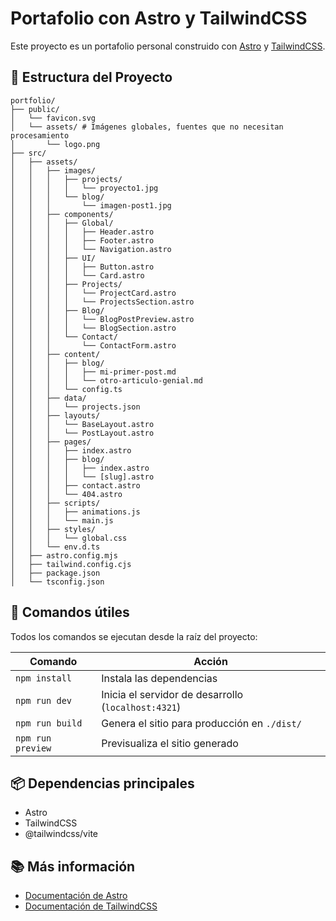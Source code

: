 # Portafolio con Astro y TailwindCSS

Este proyecto es un portafolio personal construido con [Astro](https://astro.build/) y [TailwindCSS](https://tailwindcss.com/).

## 🚀 Estructura del Proyecto

```text
portfolio/
├── public/
│   └── favicon.svg
│   └── assets/ # Imágenes globales, fuentes que no necesitan procesamiento
│       └── logo.png
├── src/
│   ├── assets/
│   │   ├── images/
│   │   │   ├── projects/
│   │   │   │   └── proyecto1.jpg
│   │   │   └── blog/
│   │   │       └── imagen-post1.jpg
│   │   ├── components/
│   │   │   ├── Global/
│   │   │   │   ├── Header.astro
│   │   │   │   ├── Footer.astro
│   │   │   │   └── Navigation.astro
│   │   │   ├── UI/
│   │   │   │   ├── Button.astro
│   │   │   │   └── Card.astro
│   │   │   ├── Projects/
│   │   │   │   └── ProjectCard.astro
│   │   │   │   └── ProjectsSection.astro
│   │   │   ├── Blog/
│   │   │   │   └── BlogPostPreview.astro
│   │   │   │   └── BlogSection.astro
│   │   │   └── Contact/
│   │   │       └── ContactForm.astro
│   │   ├── content/
│   │   │   ├── blog/
│   │   │   │   ├── mi-primer-post.md
│   │   │   │   └── otro-articulo-genial.md
│   │   │   └── config.ts
│   │   ├── data/
│   │   │   └── projects.json
│   │   ├── layouts/
│   │   │   └── BaseLayout.astro
│   │   │   └── PostLayout.astro
│   │   ├── pages/
│   │   │   ├── index.astro
│   │   │   ├── blog/
│   │   │   │   ├── index.astro
│   │   │   │   └── [slug].astro
│   │   │   ├── contact.astro
│   │   │   └── 404.astro
│   │   ├── scripts/
│   │   │   ├── animations.js
│   │   │   └── main.js
│   │   ├── styles/
│   │   │   └── global.css
│   │   └── env.d.ts
│   ├── astro.config.mjs
│   ├── tailwind.config.cjs
│   ├── package.json
│   └── tsconfig.json
```

## 🧞 Comandos útiles

Todos los comandos se ejecutan desde la raíz del proyecto:

| Comando              | Acción                                         |
|----------------------|-----------------------------------------------|
| `npm install`        | Instala las dependencias                      |
| `npm run dev`        | Inicia el servidor de desarrollo (`localhost:4321`) |
| `npm run build`      | Genera el sitio para producción en `./dist/`  |
| `npm run preview`    | Previsualiza el sitio generado                |

## 📦 Dependencias principales

- Astro
- TailwindCSS
- @tailwindcss/vite

## 📚 Más información

- [Documentación de Astro](https://docs.astro.build)
- [Documentación de TailwindCSS](https://tailwindcss.com/docs)
